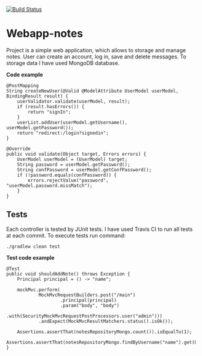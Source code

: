 
[![Build Status](https://travis-ci.org/szwajkowska/webapp-notes.svg?branch=master)](https://travis-ci.org/szwajkowska/webapp-notes)

# Webapp-notes

Project is a simple web application, which allows to storage and manage notes. 
User can create an account, log in, save and delete messages.
To storage data I have used MongoDB database. 

<b>Code example</b>

    @PostMapping
    String createNewUser(@Valid @ModelAttribute UserModel userModel, BindingResult result) {
        userValidator.validate(userModel, result);
        if (result.hasErrors()) {
            return "signIn";
        }
        userList.addUser(userModel.getUsername(), userModel.getPassword());
        return "redirect:/login?signedin";
    }
    
    @Override
    public void validate(Object target, Errors errors) {
        UserModel userModel = (UserModel) target;
        String password = userModel.getPassword();
        String confPassword = userModel.getConfPassword();
        if (!password.equals(confPassword)) {
            errors.rejectValue("password", "userModel.password.missMatch");
        }
    }
    
## Tests

Each controller is tested by JUnit tests. I have used Travis CI to run all tests at each commit. 
To execute tests run command:

    ./gradlew clean test
  
 <b>Test code example</b>
 
    @Test
    public void shouldAddNote() throws Exception {
        Principal principal = () -> "name";

        mockMvc.perform(
                MockMvcRequestBuilders.post("/main")
                        .principal(principal)
                        .param("body", "body")
                        .with(SecurityMockMvcRequestPostProcessors.user("admin")))
                .andExpect(MockMvcResultMatchers.status().isOk());

        Assertions.assertThat(notesRepositoryMongo.count()).isEqualTo(1);
        Assertions.assertThat(notesRepositoryMongo.findByUsername("name").get(0).getBody()).isEqualTo("body");
    }
    
    

